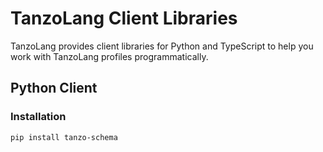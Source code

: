 # TanzoLang Client Libraries

TanzoLang provides client libraries for Python and TypeScript to help you work with TanzoLang profiles programmatically.

## Python Client

### Installation

```bash
pip install tanzo-schema
